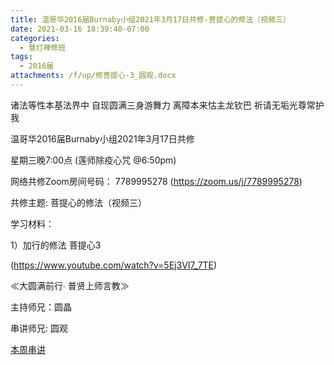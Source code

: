 ```yaml
---
title: 温哥华2016届Burnaby小组2021年3月17日共修-菩提心的修法（视频三）
date: 2021-03-16 18:39:40-07:00
categories:
  - 慧灯禅修班
tags:
  - 2016届
attachments: /f/up/修菩提心-3_圆观.docx
---
```

诸法等性本基法界中 自现圆满三身游舞力 离障本来怙主龙钦巴 祈请无垢光尊常护我

温哥华2016届Burnaby小组2021年3月17日共修 

星期三晚7:00点 (莲师除疫心咒 @6:50pm)

网络共修Zoom房间号码： 7789995278 (<https://zoom.us/j/7789995278>)

共修主题: 菩提心的修法（视频三）


学习材料：

1）加行的修法 菩提心3

(<https://www.youtube.com/watch?v=5Ej3VI7_7TE>)


≪大圆满前行∙ 普贤上师言教≫ 　


主持师兄：圆晶

串讲师兄: 圆观

[本周串讲](https://hdvblob.blob.core.windows.net/hdv/f/up/修菩提心-3_圆观.docx)
